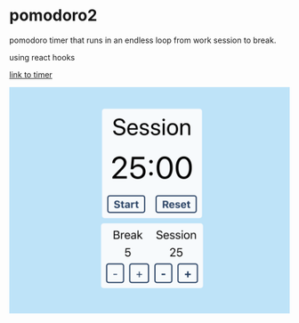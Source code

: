 # pomodoro2

pomodoro timer that runs in an endless loop from work session to break.

using react hooks

[link to timer](https://bennami.github.io/pomodoro2/)

![preview](https://github.com/bennami/pomodoro2/blob/master/preview.png)

